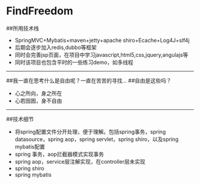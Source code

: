 # FindFreedom

##所用技术栈
- SpringMVC+Mybatis+maven+jetty+apache shiro+Ecache+Log4J+slf4j
- 后期会逐步加入redis,dubbo等框架
- 同时会完善jsp页面，在项目中学习javascript,html5,css,jquery,angulajs等
- 同时该项目也包含平时的一些练习demo，如多线程

---

##我一直在思考什么是自由呢？一直在苦苦的寻找...
##自由是这些吗？
- 心之所向，身之所在
- 心若囹圄，身不自由

---

##技术细节
- 将spring配置文件分开处理，便于理解。包括spring事务，spring datasource，spring aop，spring servlet，spring shiro，以及spring mybatis配置
- spring 事务，aop拦截器模式实现事务
- spring aop，service层注解实现，在controller层未实现
- spring shiro
- spring mybatis
